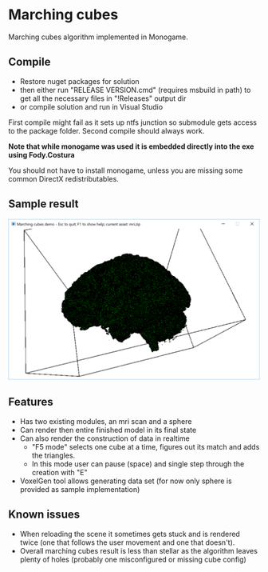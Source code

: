 # Marching cubes

Marching cubes algorithm implemented in Monogame.

## Compile

* Restore nuget packages for solution
* then either run "RELEASE VERSION.cmd" (requires msbuild in path) to get all the necessary files in "!Releases" output dir
* or compile solution and run in Visual Studio 

First compile might fail as it sets up ntfs junction so submodule gets access to the package folder. Second compile should always work.

**Note that while monogame was used it is embedded directly into the exe using Fody.Costura**

You should not have to install monogame, unless you are missing some common DirectX redistributables.
 
## Sample result
 
![MRI result](/mri.png?raw=true)

## Features

* Has two existing modules, an mri scan and a sphere
* Can render then entire finished model in its final state
* Can also render the construction of data in realtime
    * "F5 mode" selects one cube at a time, figures out its match and adds the triangles.
    * In this mode user can pause (space) and single step through the creation with "E"
* VoxelGen tool allows generating data set (for now only sphere is provided as sample implementation)

## Known issues

* When reloading the scene it sometimes gets stuck and is rendered twice (one that follows the user movement and one that doesn't).
* Overall marching cubes result is less than stellar as the algorithm leaves plenty of holes (probably one misconfigured or missing cube config)
